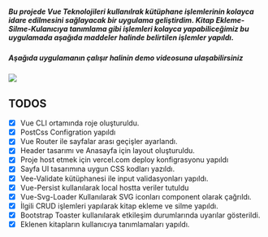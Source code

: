 <h5>Bu projede Vue Teknolojileri kullanılrak kütüphane işlemlerinin kolayca idare edilmesini sağlayacak bir uygulama geliştirdim.
Kitap Ekleme-Silme-Kulanıcıya tanımlama gibi işlemleri kolayca yapabiliceğimiz bu uygulamada aşağıda maddeler halinde belirtilen işlemler yapıldı.</h5>

<h5>Aşağıda uygulamanın çalışır halinin demo videosuna ulaşabilirsiniz</h5>

[![](http://img.youtube.com/vi/33TDXlHqlIo/0.jpg)](http://www.youtube.com/watch?v=33TDXlHqlIo "")

## TODOS

- [x] Vue CLI ortamında roje oluşturuldu. 
- [x] PostCss Configration yapıldı
- [x] Vue Router ile sayfalar arası geçişler ayarlandı.
- [x] Header tasarımı ve Anasayfa için layout oluşturuldu.
- [x] Proje host etmek için vercel.com deploy konfigrasyonu yapıldı
- [x] Sayfa UI tasarımına uygun CSS kodları yazıldı.
- [x] Vee-Validate kütüphanesi ile input validasyonları yapıldı. 
- [x] Vue-Persist kullanılarak local hostta veriler tutuldu
- [x] Vue-Svg-Loader Kullanılarak SVG iconları component olarak çağrıldı.
- [x] İlgili CRUD işlemleri yapılarak kitap ekleme ve silme yapıldı.
- [x] Bootstrap Toaster kullanılarak etkileşim durumlarında uyarılar gösterildi.
- [x] Eklenen kitapların kullanıcıya tanımlamaları yapıldı.

